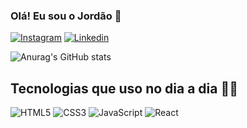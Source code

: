 ### Olá! Eu sou o Jordão 🤡

[![Instagram](https://img.shields.io/badge/Instagram-E4405F?style=for-the-badge&logo=instagram&logoColor=white)](https://www.instagram.com/joao.jordaoo/)
[![Linkedin](https://img.shields.io/badge/LinkedIn-0077B5?style=for-the-badge&logo=linkedin&logoColor=white
)](https://www.linkedin.com/in/jo%C3%A3o-victor-jord%C3%A3o-754965151/)

![Anurag's GitHub stats](https://github-readme-stats.vercel.app/api?username=JoaoJorda&show_icons=true&theme=cobalt)

## Tecnologias que uso no dia a dia 🤙🏾
![HTML5](https://img.shields.io/badge/HTML5-E34F26?style=for-the-badge&logo=html5&logoColor=white)
![CSS3](https://img.shields.io/badge/CSS3-1572B6?style=for-the-badge&logo=css3&logoColor=white
)
![JavaScript](https://img.shields.io/badge/JavaScript-F7DF1E?style=for-the-badge&logo=javascript&logoColor=black
)
![React](https://img.shields.io/badge/React-20232A?style=for-the-badge&logo=react&logoColor=61DAFB
)
